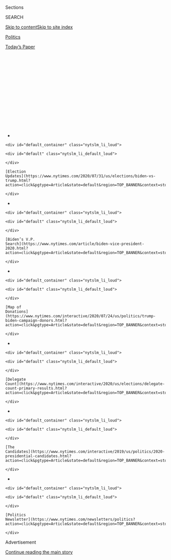 <div id="app">

<div>

<div>

<div>

<div class="NYTAppHideMasthead css-1q2w90k e1suatyy0">

<div class="section css-ui9rw0 e1suatyy2">

<div class="css-eph4ug er09x8g0">

<div class="css-6n7j50">

</div>

<span class="css-1dv1kvn">Sections</span>

<div class="css-10488qs">

<span class="css-1dv1kvn">SEARCH</span>

</div>

[Skip to content](#site-content)[Skip to site
index](#site-index)

</div>

<div id="masthead-section-label" class="css-1wr3we4 eaxe0e00">

[Politics](https://www.nytimes.com/section/politics)

</div>

<div class="css-10698na e1huz5gh0">

</div>

</div>

<div id="masthead-bar-one" class="section hasLinks css-15hmgas e1csuq9d3">

<div class="css-uqyvli e1csuq9d0">

</div>

<div class="css-1uqjmks e1csuq9d1">

</div>

<div class="css-9e9ivx">

[](https://myaccount.nytimes.com/auth/login?response_type=cookie&client_id=vi)

</div>

<div class="css-1bvtpon e1csuq9d2">

[Today’s
Paper](https://www.nytimes.com/section/todayspaper)

</div>

</div>

</div>

</div>

<div data-aria-hidden="false">

<div id="site-content" data-role="main">

<div>

<div class="css-1aor85t" style="opacity:0.000000001;z-index:-1;visibility:hidden">

<div class="css-1hqnpie">

<div class="css-epjblv">

<span class="css-17xtcya">[Politics](/section/politics)</span><span class="css-x15j1o">|</span><span class="css-fwqvlz">Why
Joe Biden Resonates With Blue-Collar
Voters</span>

</div>

<div class="css-k008qs">

<div class="css-1iwv8en">

<span class="css-18z7m18"></span>

<div>

</div>

</div>

<span class="css-1n6z4y">https://nyti.ms/2rS6etk</span>

<div class="css-1705lsu">

<div class="css-4xjgmj">

<div class="css-4skfbu" data-role="toolbar" data-aria-label="Social Media Share buttons, Save button, and Comments Panel with current comment count" data-testid="share-tools">

  - 
  - 
  - 
  - 
    
    <div class="css-6n7j50">
    
    </div>

  - 
  - 

</div>

</div>

</div>

</div>

</div>

</div>

<div id="NYT_TOP_BANNER_REGION" class="css-13pd83m">

<div>

<div id="styln-elections-notifications-menu" class="section interactive-content interactive-size-medium css-1edisqu">

<div class="css-17ih8de interactive-body">

<div class="nytslm_innerContainer" data-aria-live="polite">

<div class="nytslm_title">

</div>

  - 
    
    <div id="default_container" class="nytslm_li_loud">
    
    <div id="default" class="nytslm_li_default_loud">
    
    </div>
    
    [Election
    Updates](https://www.nytimes.com/2020/07/31/us/elections/biden-vs-trump.html?action=click&pgtype=Article&state=default&region=TOP_BANNER&context=storylines_menu)
    
    </div>

  - 
    
    <div id="default_container" class="nytslm_li_loud">
    
    <div id="default" class="nytslm_li_default_loud">
    
    </div>
    
    [Biden’s V.P.
    Search](https://www.nytimes.com/article/biden-vice-president-2020.html?action=click&pgtype=Article&state=default&region=TOP_BANNER&context=storylines_menu)
    
    </div>

  - 
    
    <div id="default_container" class="nytslm_li_loud">
    
    <div id="default" class="nytslm_li_default_loud">
    
    </div>
    
    [Map of
    Donations](https://www.nytimes.com/interactive/2020/07/24/us/politics/trump-biden-campaign-donors.html?action=click&pgtype=Article&state=default&region=TOP_BANNER&context=storylines_menu)
    
    </div>

  - 
    
    <div id="default_container" class="nytslm_li_loud">
    
    <div id="default" class="nytslm_li_default_loud">
    
    </div>
    
    [Delegate
    Count](https://www.nytimes.com/interactive/2020/us/elections/delegate-count-primary-results.html?action=click&pgtype=Article&state=default&region=TOP_BANNER&context=storylines_menu)
    
    </div>

  - 
    
    <div id="default_container" class="nytslm_li_loud">
    
    <div id="default" class="nytslm_li_default_loud">
    
    </div>
    
    [The
    Candidates](https://www.nytimes.com/interactive/2019/us/politics/2020-presidential-candidates.html?action=click&pgtype=Article&state=default&region=TOP_BANNER&context=storylines_menu)
    
    </div>

  - 
    
    <div id="default_container" class="nytslm_li_loud">
    
    <div id="default" class="nytslm_li_default_loud">
    
    </div>
    
    [Politics
    Newsletter](https://www.nytimes.com/newsletters/politics?action=click&pgtype=Article&state=default&region=TOP_BANNER&context=storylines_menu)
    
    </div>

</div>

</div>

</div>

</div>

</div>

<div id="top-wrapper" class="css-1sy8kpn">

<div id="top-slug" class="css-l9onyx">

Advertisement

</div>

[Continue reading the main
story](#after-top)

<div class="ad top-wrapper" style="text-align:center;height:100%;display:block;min-height:250px">

<div id="top" class="place-ad" data-position="top" data-size-key="top">

</div>

</div>

<div id="after-top">

</div>

</div>

<div>

<div id="sponsor-wrapper" class="css-1hyfx7x">

<div id="sponsor-slug" class="css-19vbshk">

Supported by

</div>

[Continue reading the main
story](#after-sponsor)

<div id="sponsor" class="ad sponsor-wrapper" style="text-align:center;height:100%;display:block">

</div>

<div id="after-sponsor">

</div>

</div>

<div class="css-186x18t">

</div>

<div class="css-1vkm6nb ehdk2mb0">

# Why Joe Biden Resonates With Blue-Collar Voters

</div>

Joseph R. Biden Jr. has durable support from a multiracial coalition of
working-class voters who view him as one of their own.

<div class="css-79elbk" data-testid="photoviewer-wrapper">

<div class="css-z3e15g" data-testid="photoviewer-wrapper-hidden">

</div>

<div class="css-1a48zt4 ehw59r15" data-testid="photoviewer-children">

![<span class="css-16f3y1r e13ogyst0" data-aria-hidden="true">Joseph R.
Biden Jr. with supporters in Des Moines this fall.  Many working-class
voters feel a kinship with the former vice president and believe he is
the Democrats’ strongest general election
prospect.</span><span class="css-cnj6d5 e1z0qqy90" itemprop="copyrightHolder"><span class="css-1ly73wi e1tej78p0">Credit...</span><span><span>Hilary
Swift for The New York
Times</span></span></span>](https://static01.nyt.com/images/2019/09/24/us/politics/24bidenbluecollar1/24bidenbluecollar1-articleLarge.jpg?quality=75&auto=webp&disable=upscale)

</div>

</div>

<div class="css-18e8msd">

<div class="css-vp77d3 epjyd6m0">

<div class="css-1baulvz">

By [<span class="css-1baulvz" itemprop="name">Katie
Glueck</span>](https://www.nytimes.com/by/katie-glueck) and
[<span class="css-1baulvz last-byline" itemprop="name">Jonathan
Martin</span>](https://www.nytimes.com/by/jonathan-martin)

</div>

</div>

  - 
    
    <div class="css-ld3wwf e16638kd2">
    
    Nov. 19,
    2019
    
    </div>

  - 
    
    <div class="css-4xjgmj">
    
    <div class="css-d8bdto" data-role="toolbar" data-aria-label="Social Media Share buttons, Save button, and Comments Panel with current comment count" data-testid="share-tools">
    
      - 
      - 
      - 
      - 
        
        <div class="css-6n7j50">
        
        </div>
    
      - 
      - 
    
    </div>
    
    </div>

</div>

</div>

<div class="section meteredContent css-1r7ky0e" name="articleBody" itemprop="articleBody">

<div class="css-1fanzo5 StoryBodyCompanionColumn">

<div class="css-53u6y8">

WEST POINT, Iowa — They are white and nonwhite alike, prefer Facebook
over Twitter, if they are on social media at all, and can be hard to
find at Democratic campaign events dominated by ** activists from the
professional class. But these blue-collar voters could go a long way
toward determining who captures the Democratic presidential nomination —
and [Joseph R. Biden
Jr.](https://www.nytimes.com/interactive/2020/us/elections/joe-biden.html)
is racing to press his advantage with that constituency.

With less than three months to go before voting begins in the 2020
primary, and on the eve of the fifth presidential primary debate, Mr.
Biden faces [significant
challenges](https://www.nytimes.com/2019/11/16/us/politics/iowa-poll-democrats.html)
in the key early states of
[Iowa](https://www.nytimes.com/2019/08/22/us/politics/joe-biden-trump-2020.html)
and [New
Hampshire](https://www.realclearpolitics.com/epolls/2020/president/nh/new_hampshire_democratic_presidential_primary-6276.html#polls),
a [cash
crunch](https://www.nytimes.com/2019/10/16/us/politics/democratic-fundraising-joe-biden.html)
and [several Democrats
threatening](https://www.nytimes.com/2019/11/15/us/politics/deval-patrick-michael-bloomberg-2020.html)
his [standing with centrist
voters](https://www.nytimes.com/2019/11/04/us/politics/pete-buttigieg-iowa.html).

But his greatest compensating advantage right now is notably durable
support from a multiracial coalition of working-class voters who feel a
kinship with the former vice president and believe he is the Democrats’
strongest general election prospect.

At fund-raisers and on campaign stops, Mr. Biden is warning his party
against overlooking voters who were once a core Democratic constituency
but had found some elements of President Trump’s message compelling in
2016. His campaign believes the Democratic Party risks narrowing its
Electoral College path in 2020, and hurting its standing on Capitol
Hill, if candidates do not appeal directly to these more moderate voters
in battleground states in the Midwest and Sun Belt.

</div>

</div>

<div class="css-1fanzo5 StoryBodyCompanionColumn">

<div class="css-53u6y8">

And both explicitly and more subtly, Mr. Biden is portraying his chief
rival, Senator [Elizabeth
Warren](https://www.nytimes.com/interactive/2020/us/elections/elizabeth-warren.html),
and another top candidate, Senator [Bernie
Sanders](https://www.nytimes.com/interactive/2020/us/elections/bernie-sanders.html),
as liberals who are overly focused on expensive and theoretical
government overhauls.

“Growing up in a middle-class neighborhood, the last thing I liked is
people telling my family and me what we should know, what we should
believe,” Mr. Biden said as he criticized Ms. Warren’s advocacy style,
speaking at a recent CNN town hall in Iowa. “As if somehow we weren’t
informed, that we — just because we didn’t have money we weren’t
knowledgeable. I resent that.”

Ms. Warren, who is running as a corruption-battling economic populist,
surpassed Mr. Biden in a number of polls this fall, and she is often the
favorite of white, college-educated voters — but Mr. Biden still leads
comfortably with high school-educated Democrats in many surveys. That
dynamic has stymied Ms. Warren’s growth after her early-autumn surge,
and it has sometimes benefited Mr. Sanders, who also has strong
connections to blue-collar voters.

In dozens of interviews, from parades and union rallies to black
churches and political picnics, working-class Democrats who support Mr.
Biden explained their views in practical terms: they know and trust the
Scranton native from his long tenure as a Delaware senator and as Barack
Obama’s vice president, they find his incremental policy proposals
realistic and they think he can win.

</div>

</div>

<div>

</div>

<div class="css-1fanzo5 StoryBodyCompanionColumn">

<div class="css-53u6y8">

“I liked what him and Barack did together,” said Doris Stuekerjuergen,
who worked at a fireplace factory and attended an October event with Mr.
Biden in this small rural community of West Point. “Hopefully he leads
us back to where we were. The world we live in now is pretty scary.”

</div>

</div>

<div class="css-79elbk" data-testid="photoviewer-wrapper">

<div class="css-z3e15g" data-testid="photoviewer-wrapper-hidden">

</div>

<div class="css-1a48zt4 ehw59r15" data-testid="photoviewer-children">

![<span class="css-16f3y1r e13ogyst0" data-aria-hidden="true">Mr. Biden
in West Point, Iowa, where he was well received by the rural
community.</span><span class="css-cnj6d5 e1z0qqy90" itemprop="copyrightHolder"><span class="css-1ly73wi e1tej78p0">Credit...</span><span>Jordan
Gale for The New York
Times</span></span>](https://static01.nyt.com/images/2019/11/18/us/politics/18bidenbluecollar-03/merlin_163208694_f4b94396-e178-45b2-9ae6-65b9b385bb93-articleLarge.jpg?quality=75&auto=webp&disable=upscale)

</div>

</div>

<div class="css-1fanzo5 StoryBodyCompanionColumn">

<div class="css-53u6y8">

The Democrat who forges a cross-racial coalition of working-class voters
almost always wins the party’s presidential nomination. It is a path
that was disrupted only in 2008 when Mr. Obama was able to achieve what
few of his predecessors had — fuse the support of upscale whites with
black Democrats.

But surveys in this race indicate a return to the longstanding tradition
in Democratic primaries of voters splitting along class lines, and
illuminate a key slice of Mr. Biden’s
base.

<div id="NYT_MAIN_CONTENT_1_REGION" class="css-9tf9ac">

<div>

<div id="styln-nfldraft-updates-block" class="section interactive-content interactive-size-medium css-1ftcdic">

<div class="css-17ih8de interactive-body">

<div id="styln-briefing-block" data-asset-id="">

<div class="briefing-block-header-section">

# [Latest Updates: 2020 Election](https://www.nytimes.com/2020/07/31/us/elections/biden-vs-trump.html?action=click&pgtype=Article&state=default&region=MAIN_CONTENT_1&context=storylines_live_updates)

<div class="briefing-block-ts">

Updated 2020-08-01T01:26:45.732Z

</div>

</div>

  - [Kamala Harris, a top vice-presidential contender, confronts double
    standards.](https://www.nytimes.com/2020/07/31/us/elections/biden-vs-trump.html?action=click&pgtype=Article&state=default&region=MAIN_CONTENT_1&context=storylines_live_updates#link-29fdff45)
  - [Karen Bass and Susan Rice are rising on Biden’s vice-presidential
    shortlist.](https://www.nytimes.com/2020/07/31/us/elections/biden-vs-trump.html?action=click&pgtype=Article&state=default&region=MAIN_CONTENT_1&context=storylines_live_updates#link-13ec3d9c)
  - [Trump says Russian bounties to kill U.S. troops ‘never took
    place.’](https://www.nytimes.com/2020/07/31/us/elections/biden-vs-trump.html?action=click&pgtype=Article&state=default&region=MAIN_CONTENT_1&context=storylines_live_updates#link-49e9a016)

<div class="briefing-block-footer">

<div class="briefing-block-footer-meta">

[See more
updates](https://www.nytimes.com/2020/07/31/us/elections/biden-vs-trump.html?action=click&pgtype=Article&state=default&region=MAIN_CONTENT_1&context=storylines_live_updates)

</div>

</div>

</div>

</div>

</div>

</div>

</div>

A recent [New York Times/Siena College
poll](https://www.nytimes.com/2019/11/08/us/politics/democrats-poll-moderates-battleground.html)
of Democratic primary voters in general election battleground states
found that among white voters without a four-year degree, Mr. Biden had
double the support — 30 percent — of Ms. Warren and Mr. Sanders. But the
numbers for Mr. Biden and Ms. Warren were nearly reversed among white
college graduates. In Iowa, where Mr. Biden [is
struggling](https://www.nytimes.com/2019/11/01/us/politics/iowa-poll-warren-biden.html),
he was still the strong favorite of voters who did not go past high
school in another recent [New York Times/Siena College
poll](https://www.nytimes.com/2019/11/01/us/politics/iowa-poll-warren-biden.html)
of likely Democratic caucusgoers.

And in South Carolina, where the Democratic electorate is dominated by
black voters and where Mr. Biden is strong across the board, a [Monmouth
University
poll](https://www.monmouth.edu/polling-institute/documents/monmouthpoll_sc_102319.pdf/)
from late last month showed him receiving the support of 38 percent of
voters without college degrees, well ahead of his rivals.

“He is the only candidate right now that I feel can beat Trump,” said
Ivie Barnwell, who stood in the shade selling her handmade sweetgrass
baskets in Galivants Ferry, S.C. Around her, T-shirt-clad activists and
a host of presidential candidates descended on the town for a political
festival earlier this fall. “This Trump man has got to go,” she said.

</div>

</div>

<div class="css-1fanzo5 StoryBodyCompanionColumn">

<div class="css-53u6y8">

For some voters, Mr. Biden appeals because there are strategic
assumptions at work: many black working-class Democrats believe that
white America will only support a well-known white male, such as Mr.
Biden, while a number of working-class white Democrats also believe he
is the most acceptable nominee. Some voters cited [the
misogyny](https://www.nytimes.com/2019/07/03/us/politics/women-presidential-candidates-2020.html)
and racism that female candidates and candidates of color have
experienced in previous races.

And then there is the crucial fact that many of these voters — whether
because of his down-to-earth persona, the [tragedies he has
endured](https://www.nytimes.com/2019/05/30/us/politics/joe-biden-beau-biden-death.html)
or a combination of both — simply have warm feelings for the man they
often address as Joe when they see him.

“He relates well to blue-collar voters and to non-college voters,” Jeff
Link, a veteran Iowa Democratic strategist, said. “Those Scranton roots
kind of come through.”

Despite this advantage, some Democrats are skeptical that Mr. Biden, who
turns 77 on Wednesday, can sustain this support.

Since he entered the race in April, Mr. Biden’s poll numbers have
dipped, he has suffered from a series of [self-inflicted
errors](https://www.nytimes.com/2019/08/12/us/politics/joe-biden-gaffes.html)
that [raised concerns about his
age](https://www.nytimes.com/2019/07/29/us/politics/joe-biden-age.html),
and he has absorbed ferocious attacks from Democrats and Republicans
alike — including baseless attacks on his family from Mr. Trump.

Ty Livesay, the operations manager at a mall in Conway, S.C., said he
connected with Mr. Biden — “I’m a common Joe, he’s a common Joe” — but
acknowledged having doubts about Mr. Biden’s strength in the primary.
“Is Joe going to be able to handle it?” he asked.

Others harbor no such reservations.

“I don’t care about his personal opinion, gaffes or comments he makes —
what means most to me is what type of man he is,” said Pete Garrett, who
works at an auto parts production company and wore an Obama campaign pin
to a Biden appearance in Birmingham, Ala.

</div>

</div>

<div class="css-1fanzo5 StoryBodyCompanionColumn">

<div class="css-53u6y8">

For all of his advantages with blue-collar voters in the Democratic
primary, Mr. Biden so far [does not
appear](https://www.nytimes.com/2019/11/12/upshot/democratic-polls-battleground-states.html)
to significantly cut into Mr. Trump’s base of white working-class
voters. And he is not the only Democratic candidate perceived as
electable. Early
[polls,](https://www.realclearpolitics.com/epolls/latest_polls/general_election/)
which are parsed by some [committed
voters](https://www.nytimes.com/2019/08/22/us/politics/joe-biden-trump-2020.html)
but are not predictive at this stage, show several Democrats beating Mr.
Trump in head-to-head matchups.

Still, Mr. Biden’s rivals recognize the advantage he has built up with
blue-collar voters and are seeking their own inroads with them.

Even as she has unveiled a lengthy roster of detailed policy plans that
thrill college-educated liberals, Ms. Warren, for example, also
highlights her modest Oklahoma roots, her brothers’ military service and
her own time as a
teacher.

</div>

</div>

<div class="css-79elbk" data-testid="photoviewer-wrapper">

<div class="css-z3e15g" data-testid="photoviewer-wrapper-hidden">

</div>

<div class="css-1a48zt4 ehw59r15" data-testid="photoviewer-children">

<div class="css-1xdhyk6 erfvjey0">

<span class="css-1ly73wi e1tej78p0">Image</span>

<div class="css-zjzyr8">

<div data-testid="lazyimage-container" style="height:257.77777777777777px">

</div>

</div>

</div>

<span class="css-16f3y1r e13ogyst0" data-aria-hidden="true">John
Stankiewicz, an ironworker, applauded Mr. Sanders at a labor forum in
Philadelphia this
fall.</span><span class="css-cnj6d5 e1z0qqy90" itemprop="copyrightHolder"><span class="css-1ly73wi e1tej78p0">Credit...</span><span>Michelle
Gustafson for The New York Times</span></span>

</div>

</div>

<div class="css-1fanzo5 StoryBodyCompanionColumn">

<div class="css-53u6y8">

Mr. Sanders also enjoys a blue-collar following, polls show. While the
most politically muscular element of the Democratic working-class — the
labor unions — has largely remained on the sideline, after feeling
regret over their early intervention on behalf of Hillary Clinton in
2016, Mr. Sanders has recently notched some endorsements. They include
the country’s biggest [nurses’
union](https://www.nytimes.com/2019/11/12/us/politics/bernie-sanders-nurses-endorsement.html)
and a [teachers’
union](https://www.washingtonpost.com/education/2019/11/15/teachers-union-los-angeles-endorses-presidential-candidate-its-bernie-sanders/)
in Los Angeles. Senator [Kamala
Harris](https://www.nytimes.com/interactive/2020/us/elections/kamala-harris.html),
who is struggling in the polls, was
[endorsed](https://www.sfchronicle.com/politics/article/Exclusive-Kamala-Harris-picks-up-major-union-14839354.php)
by the United Farm Workers.

Mr. Sanders in particular is sitting on voters Mr. Biden could use,
especially if Ms. Warren continues to make gains with college-educated
Democrats — though she increasingly faces competition for those voters
from Mayor [Pete
Buttigieg](https://www.nytimes.com/interactive/2020/us/elections/pete-buttigieg.html)
of South Bend, Ind.

One union that does support Mr. Biden is the International Association
of Fire Fighters. And that union’s president, Harold Schaitberger, said
Democrats should be wary of again losing some of the voters who sided
with Mr. Trump in 2016.

</div>

</div>

<div class="css-1fanzo5 StoryBodyCompanionColumn">

<div class="css-53u6y8">

Mr. Schaitberger said these voters want to feel “that they are connected
with someone who wants to be president of the United States but isn’t,
if you will, looking down on them or preaching down to them.”

Asked whether he meant those remarks as a swipe at any of Mr. Biden’s
opponents, Mr. Schaitberger, himself a high-school educated voter,
demurred. But he noted that “there are some candidates that, you know,
speak in a very high intellectual, professorial” fashion.

Ms. Warren is a former Harvard professor.

Mr. Biden has also scolded Democrats over their drift from
bread-and-butter issues like wages, pensions and union rights.

“I bet some of you voted for Donald Trump because we stopped talking to
you,” he said at a campaign stop in Newton, Iowa, over the summer,
adding, “We sort of stopped talking to our base: high school-educated
Americans.”

</div>

</div>

<div>

</div>

<div class="css-1fanzo5 StoryBodyCompanionColumn">

<div class="css-53u6y8">

Mr. Biden’s research has indicated that such voters respond particularly
well when reminded of Mr. Biden’s [middle-class
youth](https://www.nytimes.com/2008/10/24/us/politics/24biden.html) as a
car dealer’s son and that he had lost his first wife and daughter in a
car accident and his elder son to brain cancer. He made his biography
central to his [initial
advertising](https://www.nytimes.com/2019/08/27/us/politics/joe-biden-ad-personal.html),
linking his support for the Affordable Care Act to his searing family
story.

</div>

</div>

<div class="css-79elbk" data-testid="photoviewer-wrapper">

<div class="css-z3e15g" data-testid="photoviewer-wrapper-hidden">

</div>

<div class="css-1a48zt4 ehw59r15" data-testid="photoviewer-children">

<div class="css-1xdhyk6 erfvjey0">

<span class="css-1ly73wi e1tej78p0">Image</span>

<div class="css-zjzyr8">

<div data-testid="lazyimage-container" style="height:257.1333333333334px">

</div>

</div>

</div>

<span class="css-16f3y1r e13ogyst0" data-aria-hidden="true">A crowd
gathers for Mr. Biden at a fire fighter event in Concord,
N.H.</span><span class="css-cnj6d5 e1z0qqy90" itemprop="copyrightHolder"><span class="css-1ly73wi e1tej78p0">Credit...</span><span>Tristan
Spinski for The New York Times</span></span>

</div>

</div>

<div class="css-1fanzo5 StoryBodyCompanionColumn">

<div class="css-53u6y8">

Steve Buchmeier, a 54-year-old farmer from Kellogg, Iowa, has seen Mr.
Biden’s campaign ads, and he was one of the Obama-Trump voters in
attendance at Mr. Biden’s campaign stop in Newton.

</div>

</div>

<div class="css-1fanzo5 StoryBodyCompanionColumn">

<div class="css-53u6y8">

“The U.S. isn’t ready for a girl,” he said as he reflected on the 2016
election, stressing that his own decisions are not influenced by gender.

This time around, Mr. Buchmeier said, he found Mr. Biden’s experience as
vice president impressive, though he was not committed to switching back
to the Democrats in 2020.

But, he said, “this guy is on the top of my list if I
do.”

</div>

</div>

</div>

<div>

</div>

<div>

</div>

<div id="NYT_BELOW_MAIN_CONTENT_REGION">

<div>

<div id="STLYN_guide_v1_STYLN_guide_a" class="section css-l08pwh interactive-content interactive-size-medium">

<div class="css-17ih8de interactive-body">

<div class="g-story g-freebird g-max-limit" data-preview-slug="styln-scroll-guide">

</div>

<div id="g-electionguide-id" class="g-electionguide">

<div class="g-electionguide-container">

<div class="g-electionguide-wrapper">

<div class="g-electionguide-logo">

</div>

# Our 2020 Election Guide

Updated July 31, 2020

  - 
    
    -----
    
    ## The Latest
    
      - President Trump’s assault on the Postal Service is intersecting
        with his attacks on mail-in voting. [Voting rights groups say it
        is a recipe for
        disaster.](https://www.nytimes.com/2020/07/31/us/politics/trump-usps-mail-delays.html?action=click&pgtype=Article&state=default&region=BELOW_MAIN_CONTENT&context=storylines_guide)

  - 
    
    -----
    
    ## Biden’s V.P. Search
    
      - [Here are 13
        women](https://www.nytimes.com/article/biden-vice-president-2020.html?action=click&pgtype=Article&state=default&region=BELOW_MAIN_CONTENT&context=storylines_guide)
        who have been under consideration to be Joe Biden’s running
        mate, and why each might be chosen — and might not be.

  - 
    
    -----
    
    ## Keep Up With Our Coverage
    
      - Get an
        [email](https://www.nytimes.com/newsletters/politics?action=click&pgtype=Article&state=default&region=BELOW_MAIN_CONTENT&context=storylines_guide)
        recapping the day’s news
    
    <!-- end list -->
    
      - Download our mobile app on
        [iOS](https://apps.apple.com/us/app/nytimes/id284862083?ls=1&mat_click_id=5c79ae7455014fd1bd66b5610c05b8f2-20191112-16948&referrer=mat_click_id%3D5c79ae7455014fd1bd66b5610c05b8f2-20191112-16948%26link_click_id%3D722930677036718082)
        and
        [Android](http://a.localytics.com/android?id=com.nytimes.android&referrer=utm_source%3Dother_nyt_mobile_web%26utm_medium%3DWeb%2520page%26utm_term%3DGeneral%2520Mobile%2520Page%26utm_campaign%3DNYT%2520Mobile%2520General%2520Page)
        and turn on Breaking News and Politics alerts

</div>

</div>

</div>

</div>

</div>

</div>

</div>

<div>

</div>

<div>

<div id="bottom-wrapper" class="css-1ede5it">

<div id="bottom-slug" class="css-l9onyx">

Advertisement

</div>

[Continue reading the main
story](#after-bottom)

<div id="bottom" class="ad bottom-wrapper" style="text-align:center;height:100%;display:block;min-height:90px">

</div>

<div id="after-bottom">

</div>

</div>

</div>

</div>

</div>

## Site Index

<div>

</div>

## Site Information Navigation

  - [© <span>2020</span> <span>The New York Times
    Company</span>](https://help.nytimes.com/hc/en-us/articles/115014792127-Copyright-notice)

<!-- end list -->

  - [NYTCo](https://www.nytco.com/)
  - [Contact
    Us](https://help.nytimes.com/hc/en-us/articles/115015385887-Contact-Us)
  - [Work with us](https://www.nytco.com/careers/)
  - [Advertise](https://nytmediakit.com/)
  - [T Brand Studio](http://www.tbrandstudio.com/)
  - [Your Ad
    Choices](https://www.nytimes.com/privacy/cookie-policy#how-do-i-manage-trackers)
  - [Privacy](https://www.nytimes.com/privacy)
  - [Terms of
    Service](https://help.nytimes.com/hc/en-us/articles/115014893428-Terms-of-service)
  - [Terms of
    Sale](https://help.nytimes.com/hc/en-us/articles/115014893968-Terms-of-sale)
  - [Site
    Map](https://spiderbites.nytimes.com)
  - [Help](https://help.nytimes.com/hc/en-us)
  - [Subscriptions](https://www.nytimes.com/subscription?campaignId=37WXW)

</div>

</div>

</div>

</div>
